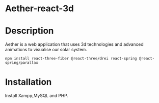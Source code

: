 # Aether-react-3d

# Description<br>

Aether is a web application that uses 3d technologies and advanced animations to visualise our solar system.<br>


```
npm install react-three-fiber @react-three/drei react-spring @react-spring/parallax

```


# Installation<br>
Install Xampp,MySQL and PHP.<br>


